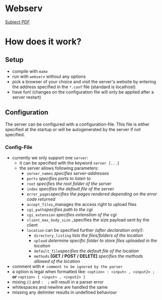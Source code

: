 # Webserv

[Subject PDF](https://github.com/williamollio/webserv/blob/master/subject.pdf)

# How does it work?
## Setup
- compile with ``make``
- run with ``webserv`` without any options
- pick a browser of your choice and visit the server's website by entering the address specified in the ``*.conf`` file (standard is localhost)
- have fun! (changes on the configuration file will only be applied after a server restart)

## Configuration
The server can be configured with a configuration-file. This file is either specified at the startup or will be autogenerated by the server if not specified.

### Config-File 
- currently we only support one ``server``:
  - it can be specified with the keyword ``server {...}``
  - the server allows following parameters:
    - ``server_names`` _specifies server-addresses_
    - ``ports``        _specifies ports to listen to_
    - ``root``         _specifies the root folder of the server_
    - ``index``         _specifies the default file of the server_
    - ``error_pages``_specifies the pages rendered depending on the error code returned_
    - ``accept_files``_manages the access right to upload files
    - ``cgi_path``_specifies path to the cgi_
    - ``cgi_extension`` _specifies extenstion of the cgi_
    - ``client_max_body_size`` _specifies the size payload sent by the client
    - ``location`` can be specified further _(after declaration only!)_:
      - ``directory_listing`` _lists the files/folders of the location_
      - ``upload`` _determine specific folder to store files uploaded in the location_
      - ``default_file``_specifies the default file of the location_
      - ``methods`` **[GET / POST / DELETE]** _specifies the methods allowed of the location_
- comment with ``# comment to be ignored by the parser``
- a option is legal when formatted like: ``<option> : <input> , <input2> ;`` **_or_** ``<option> { <input> , <input2> }``
- mixing ``{}`` and ``:  ;`` will result in a parser error
- whitespaces and newline are handled the same
- missing any delimiter results in undefined behaviour
